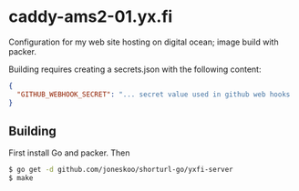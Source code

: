 # caddy-ams2-01.yx.fi

Configuration for my web site hosting on digital ocean; image build with packer.

Building requires creating a secrets.json with the following content:

```json
{
  "GITHUB_WEBHOOK_SECRET": "... secret value used in github web hooks ..."
}
```

## Building

First install Go and packer. Then

```sh
$ go get -d github.com/joneskoo/shorturl-go/yxfi-server
$ make
```
